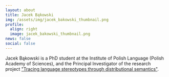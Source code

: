 ```yaml
---
layout: about
title: Jacek Bąkowski
img: /assets/img/jacek_bakowski_thumbnail.png
profile:
  align: right
  image: jacek_bakowski_thumbnail.png
news: false
social: false
---
```



Jacek Bąkowski is a PhD student at the Institute of Polish Language (Polish Academy of Sciences), and the Principal Investigator of the research project ["Tracing language stereotypes through distributional semantics"](https://computationalstylistics.github.io/projects/hindi-stereotypes/).
